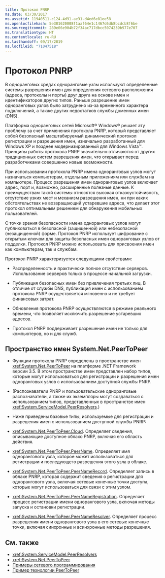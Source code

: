 ```yaml
---
title: Протокол PNRP
ms.date: 03/30/2017
ms.assetid: 11940511-c124-4d91-ae31-d4ed6e81ee58
ms.openlocfilehash: 5e301620008f1aaf64e1c1467d6db8bcdcb8f6be
ms.sourcegitcommit: 289e06e904b72f34ac717dbcc5074239b977e707
ms.translationtype: HT
ms.contentlocale: ru-RU
ms.lasthandoff: 09/17/2019
ms.locfileid: "71047518"
---
```

# <a name="peer-name-resolution-protocol"></a>Протокол PNRP
В одноранговых средах одноранговые узлы используют определенные системы разрешения имен для определения сетевого расположения (адреса, протоколы и порты) друг друга на основе имен и идентификаторов других типов. Раньше разрешение имен одноранговых узлов было затруднено из-за временного характера подключений, а также других недостатков службы доменных имен (DNS).  
  
 Платформа одноранговых сетей Microsoft® Windows® решает эту проблему за счет применения протокола PNRP, который представляет собой безопасный масштабируемый динамический протокол регистрации и разрешения имен, изначально разработанный для Windows XP и позднее модернизированный для Windows Vista™. Принципы работы протокола PNRP значительно отличаются от других традиционных систем разрешения имен, что открывает перед разработчиками совершенно новые возможности.  
  
 При использовании протокола PNRP имена одноранговых узлов могут назначаться компьютерам, отдельным приложениям или службам на компьютере. Процесс разрешения имен одноранговых узлов включает адрес, порт и, возможно, расширенные полезные данные. К преимуществам такой системы относятся высокая отказоустойчивость, отсутствие узких мест и механизм разрешения имен, ни при каких обстоятельствах не возвращающий устаревшие адреса, что делает этот протокол оптимальным решением для обнаружения мобильных пользователей.  
  
 С точки зрения безопасности имена одноранговых узлов могут публиковаться в безопасной (защищенной) или небезопасной (незащищенной) форме. Протокол PNRP использует шифрование с открытым ключом для защиты безопасных имен одноранговых узлов от подделки. Протокол PNRP можно использовать для присвоения имен как компьютерам, так и службам.  
  
Протокол PNRP характеризуется следующими свойствами:  
  
- Распределенность и практически полное отсутствие серверов. Использование серверов только в процессе начальной загрузки.  
  
- Публикация безопасных имен без привлечения третьих лиц. В отличие от службы DNS, публикация имен с использованием протокола PNRP осуществляется мгновенно и не требует финансовых затрат.  
  
- Обновления протокола PNRP осуществляются в режиме реального времени, что позволяет исключить разрешение устаревших адресов.  
  
- Протокол PNRP поддерживает разрешение имен не только для компьютеров, но и для служб.  
  
## <a name="the-systemnetpeertopeer-namespace"></a>Пространство имен System.Net.PeerToPeer  
  
- Функции протокола PNRP определены в пространстве имен <xref:System.Net.PeerToPeer> на платформе .NET Framework версии 3.5. В этом пространстве имен представлен набор типов, которые могут использоваться для регистрации и разрешения имен одноранговых узлов с использованием доступной службы PNRP.  
  
- (Распознаватели PNRP и пользовательские одноранговые распознаватели, а также их экземпляры могут создаваться с использованием типов, представленных в пространстве имен <xref:System.ServiceModel.PeerResolvers>.)  
  
- Ниже приведены базовые типы, используемые для регистрации и разрешения имен с использованием доступной службы PNRP:  
  
- <xref:System.Net.PeerToPeer.Cloud>. Определяет сведения, описывающие доступное облако PNRP, включая его область действия.  
  
- <xref:System.Net.PeerToPeer.PeerName>. Определяет имя однорангового узла, которое может использоваться для регистрации и последующего разрешения этого узла в облаке.  
  
- <xref:System.Net.PeerToPeer.PeerNameRecord>. Определяет запись в облаке PNRP, которая содержит сведения о регистрации для однорангового узла, включая сетевые конечные точки доступа, которые могут использоваться для связи с этим узлом.  
  
- <xref:System.Net.PeerToPeer.PeerNameRegistration>. Определяет процесс регистрации имени однорангового узла, включая методы запуска и остановки регистрации.  
  
- <xref:System.Net.PeerToPeer.PeerNameResolver>. Определяет процесс разрешения имени однорангового узла в его сетевые конечные точки, включая синхронные и асинхронные методы разрешения.  
  
## <a name="see-also"></a>См. также

- <xref:System.ServiceModel.PeerResolvers>
- <xref:System.Net.PeerToPeer>
- [Примеры сетевого программирования](network-programming-samples.md)
- [Пример технологии PeerToPeer](https://go.microsoft.com/fwlink/?LinkID=179571)
